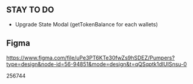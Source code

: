 ## STAY TO DO

- Upgrade State Modal (getTokenBalance for each wallets)

## Figma

https://www.figma.com/file/uPe3PT6KTe30fwZs9hSDEZ/Pumpers?type=design&node-id=56-94851&mode=design&t=qQSqptk1dlUISnsu-0

256744